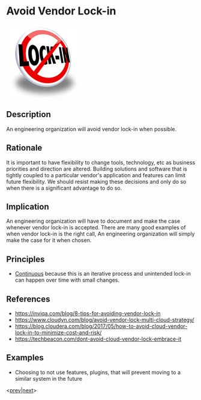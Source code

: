 # Avoid Vendor Lock-in
![avoid-vendor-lock-in](../../images/avoid-vendor-lock-in.png)

## Description
An engineering organization will avoid vendor lock-in when possible.

## Rationale
It is important to have flexibility to change tools, technology, etc as business priorities and direction are altered.  Building solutions and software that is tightly coupled to a particular vendor's application and features can limit future flexibility.  We should resist making these decisions and only do so when there is a significant advantage to do so.

## Implication
An engineering organization will have to document and make the case whenever vendor lock-in is accepted.  There are many good examples of when vendor lock-in is the right call, An engineering organization will simply make the case for it when chosen.

## Principles
* [Continuous](../design-principles/continuous.md) because this is an iterative process and unintended lock-in can happen over time with small changes.

## References
* https://inviqa.com/blog/8-tips-for-avoiding-vendor-lock-in
* https://www.cloudyn.com/blog/avoid-vendor-lock-multi-cloud-strategy/
* https://blog.cloudera.com/blog/2017/05/how-to-avoid-cloud-vendor-lock-in-to-minimize-cost-and-risk/
* https://techbeacon.com/dont-avoid-cloud-vendor-lock-embrace-it

## Examples
* Choosing to not use features, plugins, that will prevent moving to a similar system in the future

<[prev](leverage-existing-solutions.md)|[next](simple-composable-architecture.md)>

